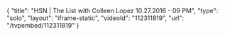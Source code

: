 {
    "title": "HSN | The List with Colleen Lopez 10.27.2016 - 09 PM",
    "type": "solo",
    "layout": "iframe-static",
    "videoId": "112311819",
    "url": "\/tvpembed\/112311819"
}